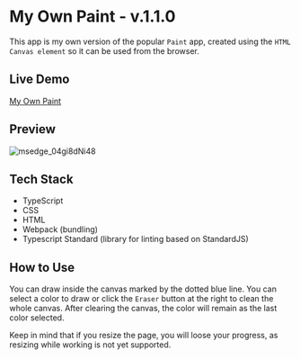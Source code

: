 # My Own Paint - v.1.1.0

This app is my own version of the popular `Paint` app, created using the `HTML Canvas element` so it can be used from the browser.

## Live Demo

[My Own Paint](https://my-own-paint.netlify.app/)

## Preview

![msedge_04gi8dNi48](https://github.com/user-attachments/assets/1348507b-0ea1-4b56-a25e-fffe828db60b)

## Tech Stack

- TypeScript
- CSS
- HTML
- Webpack (bundling)
- Typescript Standard (library for linting based on StandardJS)

## How to Use

You can draw inside the canvas marked by the dotted blue line. You can select a color to draw or click the `Eraser` button at the right to clean the whole canvas. After clearing the canvas, the color will remain as the last color selected.

Keep in mind that if you resize the page, you will loose your progress, as resizing while working is not yet supported.
